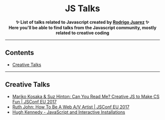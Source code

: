 <h1 align="center">
    JS Talks
</h1>
<p align="center">
	<b>✨ List of talks related to Javascript created by <a href="https://rodrigojuarez.xyz/">Rodrigo Juarez</a> ✨</b><br/>
	<b> Here you'll be able to find talks from the Javascript community, mostly related to creative coding</b>
</p>

---

## Contents

- [Creative Talks](#creative-talks)

---

## Creative Talks

- [Mariko Kosaka & Suz Hinton: Can You Read Me? Creative JS to Make CS Fun | JSConf EU 2017](https://www.youtube.com/watch?v=6qd2RZsRNUE&list=PL37ZVnwpeshFmAPr65sU2O5WMs7_CGjs_&index=14)
- [Ruth John: How To Be A Web A/V Artist | JSConf EU 2017](https://www.youtube.com/watch?v=Lby6fk5gC4k)
- [Hugh Kennedy - JavaScript and Interactive Installations](https://www.youtube.com/watch?v=RGAWWhleXMY)
